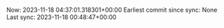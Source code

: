 Now: 2023-11-18 04:37:01.318301+00:00 Earliest commit since sync: None Last sync: 2023-11-18 00:48:47+00:00
